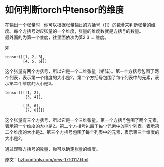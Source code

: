 # 如何判断torch中tensor的维度
在输出一个张量时，你可以根据张量输出的方括号（[]）的数量来判断张量的维度。每个方括号对应张量的一个维度，张量的维度数就是方括号的数量。  
最外面的为第一个维度，往里面依次为第2 3 ... 维度。

如
```
tensor([[1, 2, 3],
        [4, 5, 6]])
```
这个张量有两个方括号，所以它是一个二维张量（矩阵）。第一个方括号包围了两个列表，表示第一个维度的大小是2。第二个方括号包围了每个列表中的元素，表示第二个维度的大小是3。

```
tensor([[[1, 2],
         [3, 4]],

        [[5, 6],
         [7, 8]]])
```
这个张量有三个方括号，所以它是一个三维张量。第一个方括号包围了两个元素，表示第一个维度的大小是2。第二个方括号包围了每个元素中的两个列表，表示第二个维度的大小是2。第三个方括号包围了每个列表中的元素，表示第三个维度的大小是2。

通过观察方括号的数量，你可以确定张量的维度。

原文：[hzhcontrols.com/new-1710117.html](http://www.hzhcontrols.com/new-1710117.html)